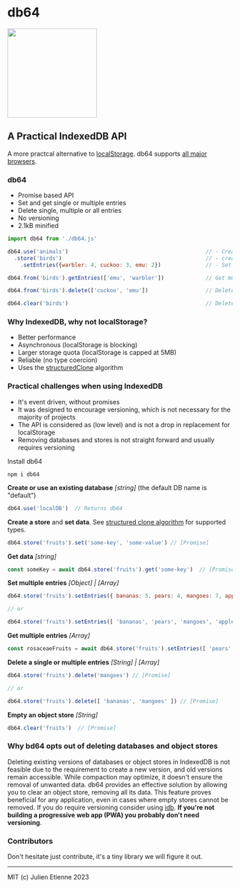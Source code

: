 # db64
<img src="https://github.com/julienetie/db64/assets/7676299/29665616-14d5-4e14-a3ff-191cc6aae7fa" width="200">

## A Practical IndexedDB API

A more practcal alternative to [localStorage](https://developer.mozilla.org/en-US/docs/Web/API/Window/localStorage). db64 supports [all major browsers](https://caniuse.com/indexeddb).  


### db64
- Promise based API
- Set and get single or multiple entries
- Delete single, multiple or all entries
- No versioning 
- 2.1kB minified

```javascript
import db64 from './db64.js'

db64.use('animals')                                           // - Create or use an existing database 
  .store('birds')                                             // - create or use an existubg store
    .setEntries({warbler: 4, cuckoo: 3, emu: 2})              // - Set multiple entries via an array or object

db64.from('birds').getEntries(['emu', 'warbler'])             // Get multiple entries

db64.from('birds').delete(['cuckoo', 'emu'])                  // Delete a single or array of entries

db64.clear('birds')                                           // Delete all entries in birds
```


### Why IndexedDB, why not localStorage?
- Better performance
- Asynchronous (localStorage is blocking)
- Larger storage quota (localStorage is capped at 5MB)
- Reliable (no type coercion)
- Uses the [structuredClone](https://developer.mozilla.org/en-US/docs/Web/API/structuredClone) algorithm

### Practical challenges when using IndexedDB
- It's event driven, without promises
- It was designed to encourage versioning, which is not necessary for the majority of projects
- The API is considered as (low level) and is not a drop in replacement for localStorage
- Removing databases and stores is not straight forward and usually requires versioning


Install db64
```
npm i db64
```

**Create or use an existing database**  _[string]_ (the default DB name is "default")
```javascript 
db64.use('localDB')  // Returns db64
```

**Create a store** and **set data**. See [structured clone algorithm](https://developer.mozilla.org/en/US/docs/Web/API/Web_Workers_API/Structured_clone_algorithm) for supported types. 
```javascript
db64.store('fruits').set('some-key', 'some-value') // [Promise]
```

**Get data** _[string]_
```javascript
const someKey = await db64.store('fruits').get('some-key')  // [Promise]
```
**Set multiple entries** _[Object] | [Array]_
```javascript
db64.store('fruits').setEntries({ bananas: 5, pears: 4, mangoes: 7, apples: 2 })  // [Promise]

// or 

db64.store('fruits').setEntries([ 'bananas', 'pears', 'mangoes', 'apples' ]) // [Promise]
```

**Get multiple entries** _[Array]_
```javascript
const rosaceaeFruits = await db64.store('fruits').setEntries([ 'pears', 'apples' ])  // [Promise]
```

**Delete a single or multiple entries** _[String] | [Array]_
```javascript
db64.store('fruits').delete('mangoes') // [Promise]

// or

db64.store('fruits').delete([ 'bananas', 'mangoes' ]) // [Promise]
```

**Empty an object store** _[String]_
```javascript
db64.clear('fruits')  // [Promise]
```

### Why bd64 opts out of deleting databases and object stores

Deleting existing versions of databases or object stores in IndexedDB is not feasible due to the requirement to create a new version, and old versions remain accessible. While compaction may optimize, it doesn't ensure the removal of unwanted data. db64 provides an effective solution by allowing you to clear an object store, removing all its data. This feature proves beneficial for any application, even in cases where empty stores cannot be removed. If you do require versioning consider using [idb](https://github.com/jakearchibald/idb). **If you're not building a progressive web app (PWA) you probably don't need versioning**. 


### Contributors
Don't hesitate just contribute, it's a tiny library we will figure it out. 

---
MIT (c) Julien Etienne 2023

